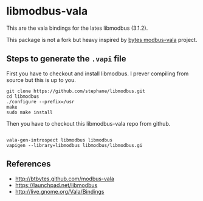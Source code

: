 # libmodbus-vala

This are the vala bindings for the lates libmodbus (3.1.2).

This package is not a fork but heavy inspired by [bytes modbus-vala][1] project.

## Steps to generate the `.vapi` file

First you have to checkout and install libmodbus. I prever compiling from source
but this is up to you.

```
git clone https://github.com/stephane/libmodbus.git
cd libmodbus
./configure --prefix=/usr
make
sudo make install
```

Then you have to checkout this libmodbus-vala repo from github.

```
```


```
vala-gen-introspect libmodbus libmodbus
vapigen --library=libmodbus libmodbus/libmodbus.gi
```

## References

- http://btbytes.github.com/modbus-vala
- https://launchpad.net/libmodbus
- http://live.gnome.org/Vala/Bindings

[1]: (http://btbytes.github.com/modbus-vala)
[2]: (https://launchpad.net/libmodbus)
[3]: (http://live.gnome.org/Vala/Bindings)
